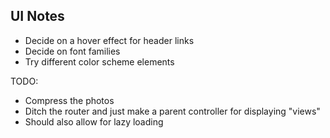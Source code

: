 ## UI Notes
- Decide on a hover effect for header links
- Decide on font families
- Try different color scheme elements


TODO:
- Compress the photos
- Ditch the router and just make a parent controller for displaying "views"
- Should also allow for lazy loading
